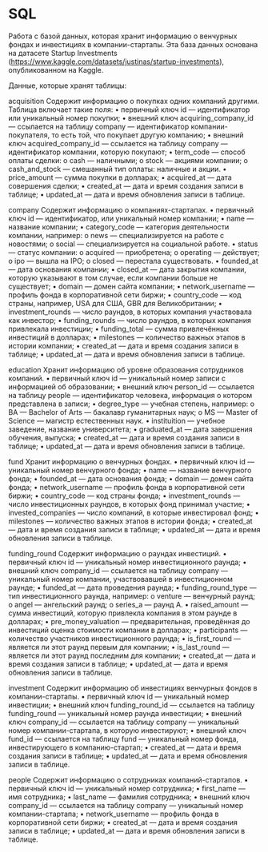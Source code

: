 # SQL
Работа с базой данных, которая хранит информацию о венчурных фондах и инвестициях в компании-стартапы. Эта база данных основана на датасете Startup Investments (https://www.kaggle.com/datasets/justinas/startup-investments), опубликованном на Kaggle. 

Данные, которые хранят таблицы:

acquisition
Содержит информацию о покупках одних компаний другими.
Таблица включает такие поля:
•	первичный ключ id — идентификатор или уникальный номер покупки;
•	внешний ключ acquiring_company_id — ссылается на таблицу company — идентификатор компании-покупателя, то есть той, что покупает другую компанию;
•	внешний ключ acquired_company_id — ссылается на таблицу company — идентификатор компании, которую покупают;
•	term_code — способ оплаты сделки: 
o	cash — наличными;
o	stock — акциями компании;
o	cash_and_stock — смешанный тип оплаты: наличные и акции.
•	price_amount — сумма покупки в долларах;
•	acquired_at — дата совершения сделки;
•	created_at — дата и время создания записи в таблице;
•	updated_at — дата и время обновления записи в таблице.

company
Содержит информацию о компаниях-стартапах.
•	первичный ключ id — идентификатор, или уникальный номер компании;
•	name — название компании;
•	category_code — категория деятельности компании, например: 
o	news — специализируется на работе с новостями;
o	social — специализируется на социальной работе.
•	status — статус компании: 
o	acquired — приобретена;
o	operating — действует;
o	ipo — вышла на IPO;
o	closed — перестала существовать.
•	founded_at — дата основания компании;
•	closed_at — дата закрытия компании, которую указывают в том случае, если компании больше не существует;
•	domain — домен сайта компании;
•	network_username — профиль фонда в корпоративной сети биржи;
•	country_code — код страны, например, USA для США, GBR для Великобритании;
•	investment_rounds — число раундов, в которых компания участвовала как инвестор;
•	funding_rounds — число раундов, в которых компания привлекала инвестиции;
•	funding_total — сумма привлечённых инвестиций в долларах;
•	milestones — количество важных этапов в истории компании;
•	created_at — дата и время создания записи в таблице;
•	updated_at — дата и время обновления записи в таблице.

education
Хранит информацию об уровне образования сотрудников компаний.
•	первичный ключ id — уникальный номер записи с информацией об образовании;
•	внешний ключ person_id — ссылается на таблицу people — идентификатор человека, информация о котором представлена в записи;
•	degree_type — учебная степень, например: 
o	BA — Bachelor of Arts — бакалавр гуманитарных наук;
o	MS — Master of Science — магистр естественных наук.
•	instituition — учебное заведение, название университета;
•	graduated_at — дата завершения обучения, выпуска;
•	created_at — дата и время создания записи в таблице;
•	updated_at — дата и время обновления записи в таблице.

fund
Хранит информацию о венчурных фондах. 
•	первичный ключ id — уникальный номер венчурного фонда;
•	name — название венчурного фонда;
•	founded_at — дата основания фонда;
•	domain — домен сайта фонда;
•	network_username — профиль фонда в корпоративной сети биржи;
•	country_code — код страны фонда;
•	investment_rounds — число инвестиционных раундов, в которых фонд принимал участие;
•	invested_companies — число компаний, в которые инвестировал фонд;
•	milestones — количество важных этапов в истории фонда;
•	created_at — дата и время создания записи в таблице;
•	updated_at — дата и время обновления записи в таблице.

funding_round
Содержит информацию о раундах инвестиций. 
•	первичный ключ id — уникальный номер инвестиционного раунда;
•	внешний ключ company_id — ссылается на таблицу company — уникальный номер компании, участвовавшей в инвестиционном раунде;
•	funded_at — дата проведения раунда;
•	funding_round_type — тип инвестиционного раунда, например: 
o	venture — венчурный раунд;
o	angel — ангельский раунд;
o	series_a — раунд А.
•	raised_amount — сумма инвестиций, которую привлекла компания в этом раунде в долларах;
•	pre_money_valuation — предварительная, проведённая до инвестиций оценка стоимости компании в долларах;
•	participants — количество участников инвестиционного раунда;
•	is_first_round — является ли этот раунд первым для компании;
•	is_last_round — является ли этот раунд последним для компании;
•	created_at — дата и время создания записи в таблице;
•	updated_at — дата и время обновления записи в таблице.

investment
Содержит информацию об инвестициях венчурных фондов в компании-стартапы.
•	первичный ключ id — уникальный номер инвестиции;
•	внешний ключ funding_round_id — ссылается на таблицу funding_round — уникальный номер раунда инвестиции;
•	внешний ключ company_id — ссылается на таблицу company — уникальный номер компании-стартапа, в которую инвестируют;
•	внешний ключ fund_id — ссылается на таблицу fund — уникальный номер фонда, инвестирующего в компанию-стартап;
•	created_at — дата и время создания записи в таблице;
•	updated_at — дата и время обновления записи в таблице.

people
Содержит информацию о сотрудниках компаний-стартапов.
•	первичный ключ id — уникальный номер сотрудника;
•	first_name — имя сотрудника;
•	last_name — фамилия сотрудника;
•	внешний ключ company_id — ссылается на таблицу company — уникальный номер компании-стартапа;
•	network_username — профиль фонда в корпоративной сети биржи;
•	created_at — дата и время создания записи в таблице;
•	updated_at — дата и время обновления записи в таблице.
